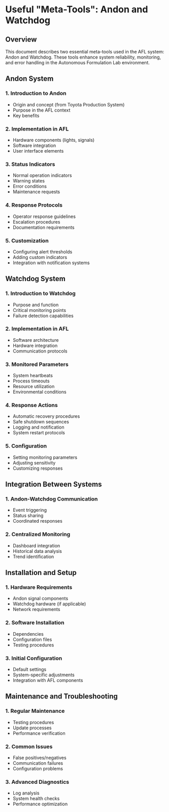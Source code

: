 # Useful "Meta-Tools": Andon and Watchdog

## Overview
This document describes two essential meta-tools used in the AFL system: Andon and Watchdog. These tools enhance system reliability, monitoring, and error handling in the Autonomous Formulation Lab environment.

## Andon System

### 1. Introduction to Andon
- Origin and concept (from Toyota Production System)
- Purpose in the AFL context
- Key benefits

### 2. Implementation in AFL
- Hardware components (lights, signals)
- Software integration
- User interface elements

### 3. Status Indicators
- Normal operation indicators
- Warning states
- Error conditions
- Maintenance requests

### 4. Response Protocols
- Operator response guidelines
- Escalation procedures
- Documentation requirements

### 5. Customization
- Configuring alert thresholds
- Adding custom indicators
- Integration with notification systems

## Watchdog System

### 1. Introduction to Watchdog
- Purpose and function
- Critical monitoring points
- Failure detection capabilities

### 2. Implementation in AFL
- Software architecture
- Hardware integration
- Communication protocols

### 3. Monitored Parameters
- System heartbeats
- Process timeouts
- Resource utilization
- Environmental conditions

### 4. Response Actions
- Automatic recovery procedures
- Safe shutdown sequences
- Logging and notification
- System restart protocols

### 5. Configuration
- Setting monitoring parameters
- Adjusting sensitivity
- Customizing responses

## Integration Between Systems

### 1. Andon-Watchdog Communication
- Event triggering
- Status sharing
- Coordinated responses

### 2. Centralized Monitoring
- Dashboard integration
- Historical data analysis
- Trend identification

## Installation and Setup

### 1. Hardware Requirements
- Andon signal components
- Watchdog hardware (if applicable)
- Network requirements

### 2. Software Installation
- Dependencies
- Configuration files
- Testing procedures

### 3. Initial Configuration
- Default settings
- System-specific adjustments
- Integration with AFL components

## Maintenance and Troubleshooting

### 1. Regular Maintenance
- Testing procedures
- Update processes
- Performance verification

### 2. Common Issues
- False positives/negatives
- Communication failures
- Configuration problems

### 3. Advanced Diagnostics
- Log analysis
- System health checks
- Performance optimization
